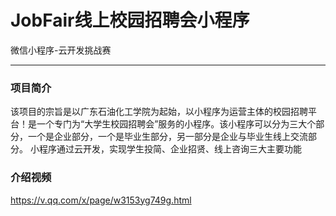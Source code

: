 # JobFair线上校园招聘会小程序
微信小程序-云开发挑战赛
***
### 项目简介
该项目的宗旨是以广东石油化工学院为起始，以小程序为运营主体的校园招聘平台！是一个专门为“大学生校园招聘会”服务的小程序。该小程序可以分为三大个部分，一个是企业部分，一个是毕业生部分，另一部分是企业与毕业生线上交流部分。
小程序通过云开发，实现学生投简、企业招贤、线上咨询三大主要功能
### 介绍视频
https://v.qq.com/x/page/w3153yg749g.html
